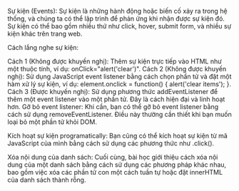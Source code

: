 Sự kiện (Events): Sự kiện là những hành động hoặc biến cố xảy ra trong hệ thống, và chúng ta có thể lập trình để phản ứng khi nhận được sự kiện đó. Sự kiện có thể bao gồm nhiều thứ như click, hover, submit form, và nhiều sự kiện khác trên trang web.

Cách lắng nghe sự kiện:

Cách 1 (Không được khuyến nghị): Thêm sự kiện trực tiếp vào HTML như một thuộc tính, ví dụ: onClick="alert('clear')".
Cách 2 (Không được khuyến nghị): Sử dụng JavaScript event listener bằng cách chọn phần tử và đặt một hàm xử lý sự kiện, ví dụ: element.onclick = function() { alert('clear items'); }.
Cách 3 (Được khuyến nghị): Sử dụng phương thức addEventListener để thêm một event listener vào một phần tử. Đây là cách hiện đại và linh hoạt hơn.
Gỡ bỏ event listener: Khi cần, bạn có thể gỡ bỏ event listener bằng cách sử dụng removeEventListener. Điều này thường cần thiết khi bạn muốn loại bỏ một phần tử khỏi DOM.

Kích hoạt sự kiện programatically: Bạn cũng có thể kích hoạt sự kiện từ mã JavaScript của mình bằng cách sử dụng các phương thức như .click().

Xóa nội dung của danh sách: Cuối cùng, bài học giới thiệu cách xóa nội dung của một danh sách bằng cách sử dụng các phương pháp khác nhau, bao gồm việc xóa các phần tử con một cách tuần tự hoặc đặt innerHTML của danh sách thành rỗng.